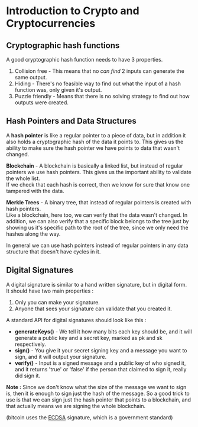 Introduction to Crypto and Cryptocurrencies  
==  

Cryptographic hash functions  
----  
A good cryptographic hash function needs to have 3 properties.  
1. Collision free - This means that no _can find_ 2 inputs can generate the same output.  
2. Hiding - There's no feasible way to find out what the input of a hash function was, only given it's output.  
3. Puzzle friendly - Means that there is no solving strategy to find out how outputs were created.  

Hash Pointers and Data Structures  
----
A **hash pointer** is like a regular pointer to a piece of data, but in addition
it also holds a cryptographic hash of the data it points to. This gives us the ability
to make sure the hash pointer we have points to data that wasn't changed.  

**Blockchain** - A blockchain is basically a linked list, but instead of regular pointers
we use hash pointers. This gives us the important ability to validate the whole list.  
If we check that each hash is correct, then we know for sure that know one tampered with the data.  

**Merkle Trees** - A binary tree, that instead of regular pointers is created with hash pointers.  
Like a blockchain, here too, we can verify that the data wasn't changed. In addition,
we can also verify that a specific block belongs to the tree just by showing us it's
specific path to the root of the tree, since we only need the hashes along the way.  

In general we can use hash pointers instead of regular pointers in any data structure
that doesn't have cycles in it.  

Digital Signatures  
----
A digital signature is similar to a hand written signature, but in digital form.  
It should have two main properties :  
1. Only you can make your signature.  
2. Anyone that sees your signature can validate that you created it.  

A standard API for digital signatures should look like this :
* **generateKeys()** - We tell it how many bits each key should be, and it will generate a
public key and a secret key, marked as pk and sk respectively.  
* **sign()** - You give it your secret signing key and a message you want to sign, and it
will output your signature.  
* **verify()** - Input is a signed message and a public key of who signed it, and it
returns 'true' or 'false' if the person that claimed to sign it, really did sign it.  

**Note :** Since we don't know what the size of the message we want to sign is, then
it is enough to sign just the hash of the message. So a good trick to use is that we
can sign just the hash pointer that points to a blockchain, and that actually means
we are signing the whole blockchain.  

(bitcoin uses the [ECDSA](https://en.wikipedia.org/wiki/Elliptic_Curve_Digital_Signature_Algorithm) signature, which is a government standard)
